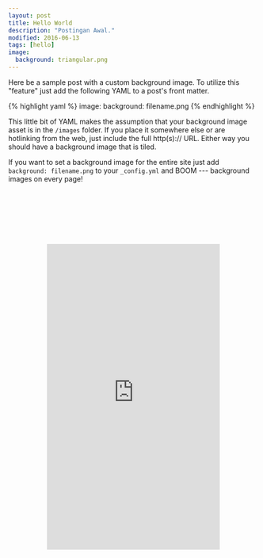 ```yaml
---
layout: post
title: Hello World
description: "Postingan Awal."
modified: 2016-06-13
tags: [hello]
image:
  background: triangular.png
---
```


Here be a sample post with a custom background image. To utilize this "feature" just add the following YAML to a post's front matter.

{% highlight yaml %}
image:
  background: filename.png
{% endhighlight %}

This little bit of YAML makes the assumption that your background image asset is in the `/images` folder. If you place it somewhere else or are hotlinking from the web, just include the full http(s):// URL. Either way you should have a background image that is tiled.

If you want to set a background image for the entire site just add `background: filename.png` to your `_config.yml` and BOOM --- background images on every page!

<iframe style="background-image: url('images/iphone6.png'); max-width: initial; padding: 93px 25px 95px 25px;  display:block; margin:auto;margin-top:30px; border:none;" src="http://atoz-chevara.github.io/places-app/" width="349" height="617" scrolling="no" class="lazy-hidden"></iframe>
